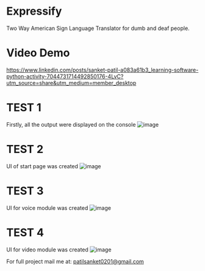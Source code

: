 # Expressify
Two Way American Sign Language Translator for dumb and deaf people.

# Video Demo
https://www.linkedin.com/posts/sanket-patil-a083a61b3_learning-software-python-activity-7044731714492850176-4LvC?utm_source=share&utm_medium=member_desktop

# TEST 1
Firstly, all the output were displayed on the console
![image](https://user-images.githubusercontent.com/89041285/227239399-a01e1b83-3dda-4ad1-8a83-7adfd4a3ba99.png)

# TEST 2
UI of start page was created
![image](https://user-images.githubusercontent.com/89041285/227241317-9ace876d-a44f-48a7-9eda-a749d59fdd62.png)

# TEST 3
UI for voice module was created
![image](https://user-images.githubusercontent.com/89041285/227241694-f2098a18-0a1c-4d6a-b094-9e972e8acb76.png)

# TEST 4
UI for video module was created
![image](https://user-images.githubusercontent.com/89041285/227242314-cfe4c928-23e5-4d1e-b2ec-f876bac87a59.png)



For full project mail me at: patilsanket0201@gmail.com
